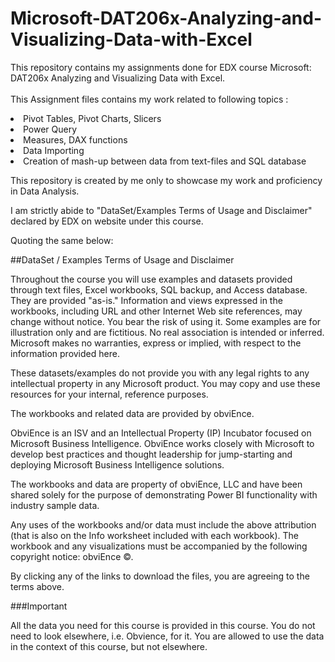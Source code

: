 # Microsoft-DAT206x-Analyzing-and-Visualizing-Data-with-Excel

This repository contains my assignments done for EDX course Microsoft: DAT206x Analyzing and Visualizing Data with Excel.</br>
</br>
This Assignment files contains my work related to following topics :</br>
<li>Pivot Tables, Pivot Charts, Slicers </br>
<li>Power Query  </br>
<li>Measures, DAX functions </br>
<li>Data Importing </br>
<li>Creation of mash-up between data from text-files and SQL database</br>

This repository is created by me only to showcase my work and proficiency in Data Analysis. 

I am strictly abide to "DataSet/Examples Terms of Usage and Disclaimer" declared by EDX on website under this course.

Quoting the same below:

##DataSet / Examples Terms of Usage and Disclaimer

Throughout the course you will use examples and datasets provided through text files, Excel workbooks, SQL backup, and Access database. They are provided "as-is." Information and views expressed in the workbooks, including URL and other Internet Web site references, may change without notice. You bear the risk of using it. Some examples are for illustration only and are fictitious. No real association is intended or inferred. Microsoft makes no warranties, express or implied, with respect to the information provided here.

These datasets/examples do not provide you with any legal rights to any intellectual property in any Microsoft product. You may copy and use these resources for your internal, reference purposes.

The workbooks and related data are provided by obviEnce.

ObviEnce is an ISV and an Intellectual Property (IP) Incubator focused on Microsoft Business Intelligence. ObviEnce works closely with Microsoft to develop best practices and thought leadership for jump-starting and deploying Microsoft Business Intelligence solutions.

The workbooks and data are property of obviEnce, LLC and have been shared solely for the purpose of demonstrating Power BI functionality with industry sample data.

Any uses of the workbooks and/or data must include the above attribution (that is also on the Info worksheet included with each workbook). The workbook and any visualizations must be accompanied by the following copyright notice: obviEnce ©.

By clicking any of the links to download the files, you are agreeing to the terms above.

###Important

All the data you need for this course is provided in this course. You do not need to look elsewhere, i.e. Obvience, for it. You are allowed to use the data in the context of this course, but not elsewhere.
